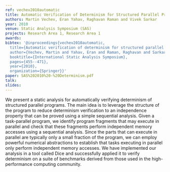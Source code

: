 ```yaml
---
ref: vechev2010automatic
title: Automatic Verification of Determinism for Structured Parallel Programs 
authors: Martin Vechev, Eran Yahav, Raghavan Raman and Vivek Sarkar       
year: 2010
venue: Static Analysis Symposium (SAS)
projects: Research Area 1, Research Area 1
awards: 
bibtex: '@inproceedings{vechev2010automatic,
  title={Automatic verification of determinism for structured parallel programs},
  author={Vechev, Martin and Yahav, Eran and Raman, Raghavan and Sarkar, Vivek},
  booktitle={International Static Analysis Symposium},
  pages={455--471},
  year={2010},
  organization={Springer}}'
paper: SAS%202010%20-%20Determinism.pdf
talk: 
slides: 
---
```


We present a static analysis for automatically verifying determinism of structured parallel programs. The main idea is to leverage the structure of the program to reduce determinism verification to an independence property that can be proved using a simple sequential analysis. Given a task-parallel program, we identify program fragments that may execute in parallel and check that these fragments perform independent memory accesses using a sequential analysis. Since the parts that can execute in parallel are typically only a small fraction of the program, we can employ powerful numerical abstractions to establish that tasks executing in parallel only perform independent memory accesses. We have implemented our analysis in a tool called Dice and successfully applied it to verify determinism on a suite of benchmarks derived from those used in the high-performance computing community.